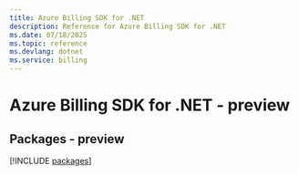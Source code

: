 ```yaml
---
title: Azure Billing SDK for .NET
description: Reference for Azure Billing SDK for .NET
ms.date: 07/18/2025
ms.topic: reference
ms.devlang: dotnet
ms.service: billing
---
```

# Azure Billing SDK for .NET - preview
## Packages - preview
[!INCLUDE [packages](billing-index.md)]
